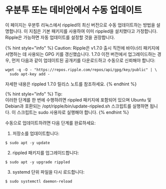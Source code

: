 # 우분투 또는 데비안에서 수동 업데이트

이 페이지는 우분투 리눅스에서 rippled의 최신 버전으로 수동 업데이트하는 방법을 설명합니다. 이 지침은 기본 패키지를 사용하여 이미 rippled을 설치했다고 가정합니다. Ripple은 가능하면 자동 업데이트를 설정할 것을 권장합니다.

{% hint style="info" %}
Caution: Ripple은 v1.7.0 출시 직전에 바이너리 패키지에 서명하는 데 사용되는 GPG 키를 갱신했습니다. 1.7.0 이전 버전에서 업그레이드하는 경우, 먼저 다음과 같이 업데이트된 공개키를 다운로드하고 수동으로 신뢰해야 합니다:

```
wget -q -O - "https://repos.ripple.com/repos/api/gpg/key/public" | \
  sudo apt-key add -
```

자세한 내용은 rippled 1.7.0 릴리스 노트를 참조하세요.
{% endhint %}

{% hint style="info" %}
Tip:\
이러한 단계를 한 번에 수행하려면 rippled 패키지에 포함되어 있으며 Ubuntu 및 Debian과 호환되는 /opt/ripple/bin/update-rippled.sh 스크립트를 실행하면 됩니다. 이 스크립트는 sudo 사용자로 실행해야 합니다.
{% endhint %}

수동으로 업데이트하려면 다음 단계를 완료하세요:

1. 저장소를 업데이트합니다:

```
$ sudo apt -y update
```

2. rippled 패키지를 업그레이드합니다:

```
$ sudo apt -y upgrade rippled
```

3. systemd 단위 파일을 다시 로드합니다:

```
$ sudo systemctl daemon-reload
```
